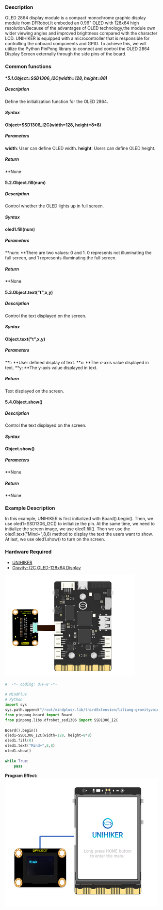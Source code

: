 ### **Description**
OLED 2864 display module is a compact monochrome graphic display module from DFRobot.It embeded an 0.96" OLED with 128x64 high resolution.Because of the advantages of OLED technology,the module own wider viewing angles and improved brightness compared with the character LCD.
UNIHIKER is equipped with a microcontroller that is responsible for controlling the onboard components and GPIO. To achieve this, we will utilize the Python PinPong library to connect and control the OLED 2864 Display Screen externally through the side pins of the board.
### **Common functions**
#### **5.1.**Object=SSD1306_I2C(width=128, height=8*8)****
##### **Description**
Define the initialization function for the OLED 2864.
##### **Syntax**
**Object=SSD1306_I2C(width=128, height=8*8)**
##### **Parameters**
**width**: User can define OLED width.
**height**: Users can define OLED height.
##### **Return**
**None
#### **5.2.Object.fill(num)**
##### **Description**
Control whether the OLED lights up in full screen.
##### **Syntax**
**oled1.fill(num)**
##### **Parameters**
**num: **There are two values: 0 and 1. 0 represents not illuminating the full screen, and 1 represents illuminating the full screen.
##### **Return**
**None
#### **5.3.Object.text("t",x,y)**
##### **Description**
Control the text displayed on the screen.
##### **Syntax**
**Object.text("t",x,y)**
##### **Parameters**
**t: **User defined display of text.
**x: **The x-axis value displayed in text.
**y: **The y-axis value displayed in text.
##### **Return**
Text displayed on the screen.
#### **5.4.Object.show()**
##### **Description**
Control the text displayed on the screen.
##### **Syntax**
**Object.show()**
##### **Parameters**
**None
##### **Return**
**None
### **Example Description**
In this example, UNIHIKER is first initialized with Board().begin(). Then, we use oled1=SSD1306_I2C() to initialize the pin. At the same time, we need to initialize the screen image, we use oled1.fill(). Then we use the oled1.text("Mind+",8,8) method to display the text the users want to show. At last, we use oled1.show() to turn on the screen. 
### **Hardware Required**

- [UNIHIKER](https://www.dfrobot.com/product-2691.html)
- [Gravity: I2C OLED-128x64 Display](https://www.dfrobot.com/product-1576.html)

![image.png](img/5_OLED_2864_Display_Screen/1723026180145-7277492c-49cc-4762-b770-28e88cf955e6.png)
```python
#  -*- coding: UTF-8 -*-

# MindPlus
# Python
import sys
sys.path.append("/root/mindplus/.lib/thirdExtension/liliang-gravityvoicerecognition-thirdex")
from pinpong.board import Board
from pinpong.libs.dfrobot_ssd1306 import SSD1306_I2C

Board().begin()
oled1=SSD1306_I2C(width=128, height=8*8)
oled1.fill(0)
oled1.text("Mind+",8,8)
oled1.show()

while True:
    pass
```
**Program Effect:**
![image.png](img/5_OLED_2864_Display_Screen/1723026261581-748208c2-d665-40de-a0ea-707011099e3d.png)

